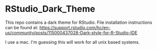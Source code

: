 # RStudio_Dark_Theme
This repo contains a dark theme for RStudio. 
File installation instructions can be found at:
https://support.rstudio.com/hc/en-us/community/posts/115000437028-Dark-style-for-R-Studio-IDE

I use a mac. I'm guessing this will work for all unix based systems.

